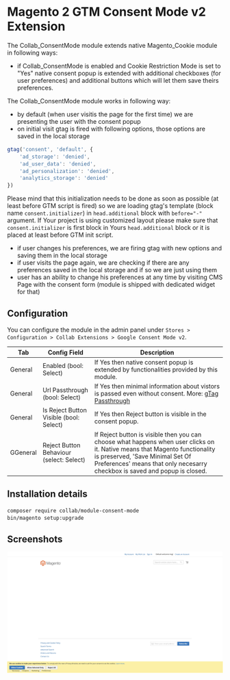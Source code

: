 # Magento 2 GTM Consent Mode v2 Extension

The Collab_ConsentMode module extends native Magento_Cookie module in following ways:

- if Collab_ConsentMode is enabled and Cookie Restriction Mode is set to "Yes" native consent popup is extended with
  additional checkboxes (for user preferences) and additional buttons which will let them save theirs preferences.

The Collab_ConsentMode module works in following way:

- by default (when user visitis the page for the first time) we are presenting the user with the consent popup
- on initial visit gtag is fired with following options, those options are saved in the local storage
```javascript
gtag('consent', 'default', {
    'ad_storage': 'denied',
    'ad_user_data': 'denied',
    'ad_personalization': 'denied',
    'analytics_storage': 'denied'
})
```
Please mind that this initialization needs to be done as soon as possible (at least before GTM script is fired)
so we are loading gtag's template (block name `consent.initializer`) in `head.additional` block with `before="-"`
argument. If Your project is using customized layout please make sure that `consent.initializer` is first block in
Yours `head.additional` block or it is placed at least before GTM init script.
- if user changes his preferences, we are firing gtag with new options and saving them in the local storage
- if user visits the page again, we are checking if there are any preferences saved in the local storage and if so
  we are just using them
- user has an ability to change his preferences at any time by visiting CMS Page with the consent form
  (module is shipped with dedicated widget for that)

## Configuration
You can configure the module in the admin panel under `Stores > Configuration > Collab Extensions > Google Consent Mode v2`.

| Tab     | Config Field                   | Description                                                                                                                                                                                                                                   |
|---------|--------------------------------|-----------------------------------------------------------------------------------------------------------------------------------------------------------------------------------------------------------------------------------------------|
| General | Enabled (bool: Select)         | If Yes then native consent popup is extended by functionalities provided by this module.                                                                                                                                                      |
| General | Url Passthrough (bool: Select) | If Yes then minimal information about vistors is passed even without consent. More: [gTag Passthrough](https://developers.google.com/tag-platform/security/guides/consent?consentmode=advanced#passthroughs)                                  |
| General | Is Reject Button Visible (bool: Select) | If Yes then Reject button is visible in the consent popup.                                                                                                                                                                                    |
| GGeneral | Reject Button Behaviour (select: Select) | If Reject button is visible then you can choose what happens when user clicks on it. Native means that Magento functionality is preserved, 'Save Minimal Set Of Preferences' means that only necesarry checkbox is saved and popup is closed. |

## Installation details
```bash
composer require collab/module-consent-mode
bin/magento setup:upgrade
```

## Screenshots
![Consent Widget Embeded in CMS Page](docs/cookie_banner.jpeg)

